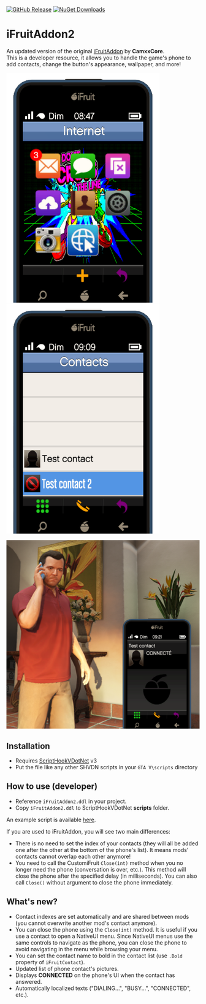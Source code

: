 [![GitHub Release](https://img.shields.io/github/v/release/Bob74/iFruitAddon2?logo=github&label=Release&cacheSeconds=3600)](https://github.com/Bob74/iFruitAddon2/releases)
[![NuGet Downloads](https://img.shields.io/nuget/v/iFruitAddon2?logo=nuget&label=NuGet&cacheSeconds=3600)](https://www.nuget.org/packages/iFruitAddon2)

# iFruitAddon2
An updated version of the original [iFruitAddon](https://github.com/CamxxCore/iFruitAddon) by **CamxxCore**.  
This is a developer resource, it allows you to handle the game's phone to add contacts, change the button's appearance, wallpaper, and more!

![screen1](https://raw.githubusercontent.com/Bob74/iFruitAddon2/refs/heads/master/doc/phone1.png)
![screen2](https://raw.githubusercontent.com/Bob74/iFruitAddon2/refs/heads/master/doc/phone2.png)


![screen3](https://raw.githubusercontent.com/Bob74/iFruitAddon2/refs/heads/master/doc/phone3.png)


## Installation
- Requires [ScriptHookVDotNet](https://github.com/crosire/scripthookvdotnet/releases) v3
- Put the file like any other SHVDN scripts in your `GTA V\scripts` directory

## How to use (developer)
* Reference `iFruitAddon2.ddl` in your project.
* Copy `iFruitAddon2.ddl` to ScriptHookVDotNet **scripts** folder.

An example script is available [here](https://github.com/Bob74/iFruitAddon2/blob/master/Example/ExampleScript.cs).

If you are used to iFruitAddon, you will see two main differences:
* There is no need to set the index of your contacts (they will all be added one after the other at the bottom of the phone's list). It means mods' contacts cannot overlap each other anymore!
* You need to call the CustomiFruit `Close(int)` method when you no longer need the phone (conversation is over, etc.). This method will close the phone after the specified delay (in milliseconds). You can also call `Close()` without argument to close the phone immediately.

## What's new?
* Contact indexes are set automatically and are shared between mods (you cannot overwrite another mod's contact anymore).
* You can close the phone using the `Close(int)` method. It is useful if you use a contact to open a NativeUI menu. Since NativeUI menus use the same controls to navigate as the phone, you can close the phone to avoid navigating in the menu while browsing your menu.
* You can set the contact name to bold in the contact list (use `.Bold` property of `iFruitContact`).
* Updated list of phone contact's pictures.
* Displays **CONNECTED** on the phone's UI when the contact has answered.
* Automatically localized texts ("DIALING...", "BUSY...", "CONNECTED", etc.).
